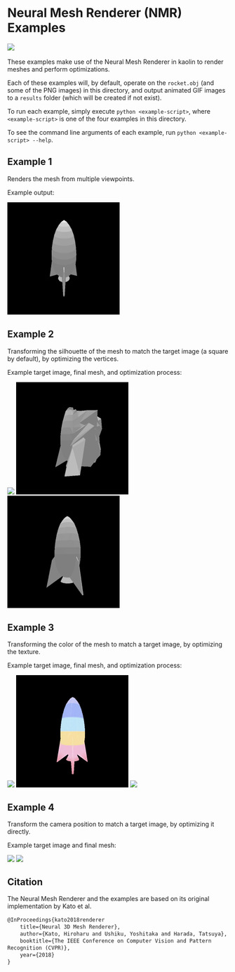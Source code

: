 # Neural Mesh Renderer (NMR) Examples

![](images/example3_optimization.gif)

These examples make use of the Neural Mesh Renderer in kaolin to render meshes and perform optimizations.

Each of these examples will, by default, operate on the `rocket.obj` (and some of the PNG images) in this directory, and output animated GIF images to a `results` folder (which will be created if not exist).

To run each example, simply execute `python <example-script>`, where `<example-script>` is one of the four examples in this directory.

To see the command line arguments of each example, run `python <example-script> --help`.

## Example 1

Renders the mesh from multiple viewpoints.

Example output:

![](images/example1.gif)

## Example 2

Transforming the silhouette of the mesh to match the target image (a square by default), by optimizing the vertices.

Example target image, final mesh, and optimization process:

![](example2_ref.gif)
![](images/example2_mesh.gif)
![](images/example2_optimization.gif)

## Example 3

Transforming the color of the mesh to match a target image, by optimizing the texture.

Example target image, final mesh, and optimization process:

![](example3_ref.gif)
![](images/example3_mesh.gif)
![](images/example3_optimization.gif)

## Example 4

Transform the camera position to match a target image, by optimizing it directly.

Example target image and final mesh:

![](example4_ref.gif)
![](images/example4_mesh.gif)

## Citation

The Neural Mesh Renderer and the examples are based on its original implementation by Kato et al.

```
@InProceedings{kato2018renderer
    title={Neural 3D Mesh Renderer},
    author={Kato, Hiroharu and Ushiku, Yoshitaka and Harada, Tatsuya},
    booktitle={The IEEE Conference on Computer Vision and Pattern Recognition (CVPR)},
    year={2018}
}
```
